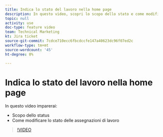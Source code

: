 ```yaml
---
title: Indica lo stato del lavoro nella home page
description: In questo video, scopri lo scopo dello stato e come modificare lo stato delle assegnazioni di lavoro.
topic: null
activity: use
doc-type: feature video
team: Technical Marketing
kt: Jira ticket
source-git-commit: 7cdce710ecc6fbcdccfe147a40623dc96f07ed2c
workflow-type: tm+mt
source-wordcount: '45'
ht-degree: 0%

---
```


# Indica lo stato del lavoro nella home page

In questo video imparerai:

* Scopo dello status
* Come modificare lo stato delle assegnazioni di lavoro

>[!VIDEO](https://video.tv.adobe.com/v/335101/?quality=12)
